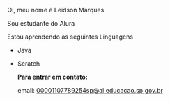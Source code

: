 Oi, meu nome é Leidson Marques

Sou estudante do Alura

Estou aprendendo as seguintes Linguagens
* Java
* Scratch

  **Para entrar em contato:**
  
  email: 00001107789254sp@al.educacao.sp.gov.br
